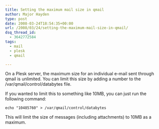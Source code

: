 ```yaml
---
title: Setting the maximum mail size in qmail
author: Major Hayden
type: post
date: 2008-03-24T18:54:35+00:00
url: /2008/03/24/setting-the-maximum-mail-size-in-qmail/
dsq_thread_id:
  - 3642772584
tags:
  - mail
  - plesk
  - qmail

---
```

On a Plesk server, the maximum size for an individual e-mail sent through qmail is unlimited. You can limit this size by adding a number to the /var/qmail/control/databytes file.

If you wanted to limit this to something like 10MB, you can just run the following command:

```
echo "10485760" > /var/qmail/control/databytes
```

This will limit the size of messages (including attachments) to 10MB as a maximum.
